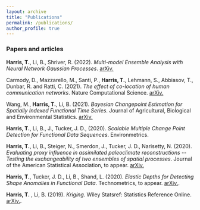 ```yaml
---
layout: archive
title: "Publications"
permalink: /publications/
author_profile: true
---
```


### Papers and articles

__Harris, T.__, Li, B., Shriver, R. (2022). _Multi-model Ensemble Analysis with Neural Network Gaussian Processes_. [arXiv.](https://arxiv.org/abs/2202.04152)

Carmody, D., Mazzarello, M., Santi, P., __Harris, T.__, Lehmann, S., Abbiasov, T., Dunbar, R. and Ratti, C. (2021). _The effect of co-location of human communication networks_. Nature Computational Science. [arXiv.](https://arxiv.org/abs/2201.02230)

Wang, M., __Harris, T.__, Li, B. (2021). _Bayesian Changepoint Estimation for Spatially Indexed Functional Time Series_. Journal of Agricultural, Biological and Environmental Statistics. [arXiv.](https://arxiv.org/abs/2201.02742)

__Harris, T.__, Li, B., J., Tucker, J. D., (2020). _Scalable Multiple Change Point Detection for Functional Data Sequences_. Environmetrics.

__Harris, T.__, Li, B., Steiger, N., Smerdon, J., Tucker, J. D., Narisetty, N. (2020). _Evaluating proxy influence in assimilated paleoclimate reconstructions -- Testing the exchangeability of two ensembles of spatial processes_. Journal of the American Statistical Association, to appear. [arXiv.](https://arxiv.org/abs/1909.01273)

__Harris, T.__, Tucker, J. D., Li, B., Shand, L. (2020). _Elastic Depths for Detecting Shape Anomalies in Functional Data_. Technometrics, to appear. [arXiv.](https://arxiv.org/abs/1907.06759).

__Harris, T.__ , Li, B. (2019). _Kriging_. Wiley Statsref: Statistics Reference Online. [arXiv.](https://onlinelibrary.wiley.com/doi/pdf/10.1002/9781118445112.stat03708.pub2).
